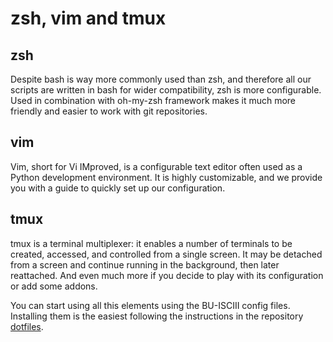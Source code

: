 # zsh, vim and tmux

## zsh

Despite bash is way more commonly used than zsh, and therefore all our scripts are written in bash for wider compatibility, zsh is more configurable. Used in combination with oh-my-zsh framework makes it much more friendly and easier to work with git repositories.

## vim

Vim, short for Vi IMproved, is a configurable text editor often used as a Python development environment. It is highly customizable, and we provide you with a guide to quickly set up our configuration.

## tmux

tmux is a terminal multiplexer: it enables a number of terminals to be created, accessed, and controlled from a single screen. It may be detached from a screen and continue running in the background, then later reattached. And even much more if you decide to play with its configuration or add some addons.

You can start using all this elements using the BU-ISCIII config files. Installing them is the easiest following the instructions in the repository [dotfiles](https://github.com/BU-ISCIII/dotfiles).
